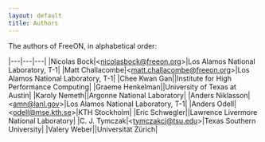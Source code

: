 ```yaml
---
layout: default
title: Authors
---
```


The authors of FreeON, in alphabetical order:

|---|---|---|
|Nicolas Bock|\<[nicolasbock@freeon.org](http://mailto:nicolasbock@freeon.org)\>|Los Alamos National Laboratory, T-1|
|Matt Challacombe|\<[matt.challacombe@freeon.org](http://mailto:matt.challacombe@freeon.org)\>|Los Alamos National Laboratory, T-1|
|Chee Kwan Gan||Institute for High Performance Computing|
|Graeme Henkelman||University of Texas at Austin|
|Karoly Nemeth||Argonne National Laboratory|
|Anders Niklasson|\<[amn@lanl.gov](http://mailto:amn@lanl.gov)\>|Los Alamos National Laboratory, T-1|
|Anders Odell|\<[odell@mse.kth.se](http://mailto:odell@mse.kth.se)\>|KTH Stockholm|
|Eric Schwegler||Lawrence Livermore National Laboratory|
|C. J. Tymczak|\<[tymczakcj@tsu.edu](http://mailto:tymczakcj@tsu.edu)\>|Texas Southern University|
|Valery Weber||Universität Zürich|



